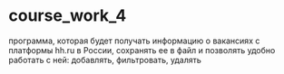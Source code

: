 # course_work_4
программа, которая будет получать информацию о вакансиях с платформы hh.ru в России,
сохранять ее в файл и позволять удобно работать с ней: добавлять, фильтровать, удалять